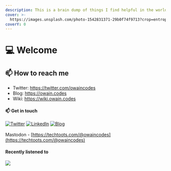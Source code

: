 ```yaml
---
description: This is a brain dump of things I find helpful in the world of coding.
cover: >-
  https://images.unsplash.com/photo-1542831371-29b0f74f9713?crop=entropy&cs=srgb&fm=jpg&ixid=M3wxOTcwMjR8MHwxfHNlYXJjaHwyfHxjb2Rpbmd8ZW58MHx8fHwxNjg2MDM4NDU2fDA&ixlib=rb-4.0.3&q=85
coverY: 0
---
```


# 💻 Welcome

## 📫 How to reach me

* Twitter: https://twitter.com/owaincodes
* Blog: https://owain.codes
* Wiki: https://wiki.owain.codes

#### 📫 Get in touch

[![Twitter](https://img.shields.io/twitter/url/https/twitter.com/owaincodes.svg?style=social\&label=Follow%20%40owaincodes)](https://twitter.com/owaincodes) [![LinkedIn](https://img.shields.io/badge/LinkedIn-Profile-blue)](https://www.linkedin.com/in/owainwilliams/) [![Blog](https://img.shields.io/badge/Owain.-Codes-green)](https://owain.codes)\
\
Mastodon - [https://techtoots.com/@owaincodes](https://techtoots.com/@owaincodes)

#### Recently listened to

[![](https://lastfm-recently-played.vercel.app/api?user=owaincodes)](https://www.last.fm/user/owaincodes)
